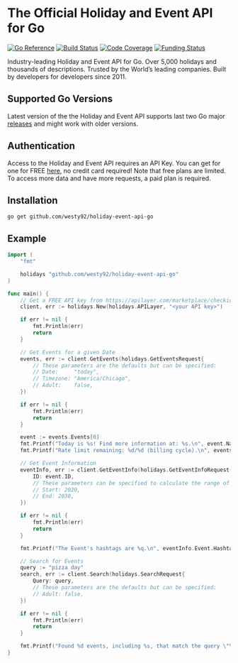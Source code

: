 # The Official Holiday and Event API for Go

[![Go Reference](https://pkg.go.dev/badge/github.com/westy92/holiday-event-api-go.svg)](https://pkg.go.dev/github.com/westy92/holiday-event-api-go)
[![Build Status](https://github.com/westy92/holiday-event-api-go/actions/workflows/github-actions.yml/badge.svg)](https://github.com/westy92/holiday-event-api-go/actions)
[![Code Coverage](https://codecov.io/gh/westy92/holiday-event-api-go/branch/main/graph/badge.svg)](https://codecov.io/gh/westy92/holiday-event-api-go)
[![Funding Status](https://img.shields.io/github/sponsors/westy92)](https://github.com/sponsors/westy92)

Industry-leading Holiday and Event API for Go. Over 5,000 holidays and thousands of descriptions. Trusted by the World’s leading companies. Built by developers for developers since 2011.

## Supported Go Versions

Latest version of the the Holiday and Event API supports last two Go major [releases](https://go.dev/doc/devel/release#policy) and might work with older versions.

## Authentication

Access to the Holiday and Event API requires an API Key. You can get for one for FREE [here](https://apilayer.com/marketplace/checkiday-api#pricing), no credit card required! Note that free plans are limited. To access more data and have more requests, a paid plan is required.

## Installation

```console
go get github.com/westy92/holiday-event-api-go
```

## Example

```go
import (
	"fmt"

	holidays "github.com/westy92/holiday-event-api-go"
)

func main() {
	// Get a FREE API key from https://apilayer.com/marketplace/checkiday-api#pricing
	client, err := holidays.New(holidays.APILayer, "<your API key>")

	if err != nil {
		fmt.Println(err)
		return
	}

	// Get Events for a given Date
	events, err := client.GetEvents(holidays.GetEventsRequest{
		// These parameters are the defaults but can be specified:
		// Date:     "today",
		// Timezone: "America/Chicago",
		// Adult:    false,
	})

	if err != nil {
		fmt.Println(err)
		return
	}

	event := events.Events[0]
	fmt.Printf("Today is %s! Find more information at: %s.\n", event.Name, event.URL)
	fmt.Printf("Rate limit remaining: %d/%d (billing cycle).\n", events.RateLimit.Remaining, events.RateLimit.Limit)

	// Get Event Information
	eventInfo, err := client.GetEventInfo(holidays.GetEventInfoRequest{
		ID: event.ID,
		// These parameters can be specified to calculate the range of eventInfo.Event.Occurrences
		// Start: 2020,
		// End: 2030,
	})

	if err != nil {
		fmt.Println(err)
		return
	}

	fmt.Printf("The Event's hashtags are %q.\n", eventInfo.Event.Hashtags)

	// Search for Events
	query := "pizza day"
	search, err := client.Search(holidays.SearchRequest{
		Query: query,
		// These parameters are the defaults but can be specified:
		// Adult: false,
	})

	if err != nil {
		fmt.Println(err)
		return
	}

	fmt.Printf("Found %d events, including %s, that match the query \"%s\".\n", len(search.Events), search.Events[0].Name, query)
}
```
